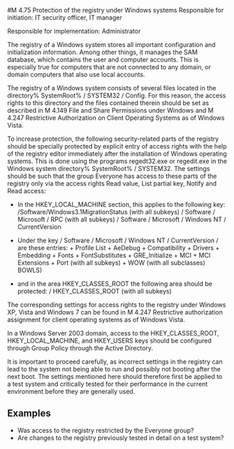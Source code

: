 #M 4.75 Protection of the registry under Windows systems
Responsible for initiation: IT security officer, IT manager

Responsible for implementation: Administrator

The registry of a Windows system stores all important configuration and initialization information. Among other things, it manages the SAM database, which contains the user and computer accounts. This is especially true for computers that are not connected to any domain, or domain computers that also use local accounts.

The registry of a Windows system consists of several files located in the directory% SystemRoot% / SYSTEM32 / Config. For this reason, the access rights to this directory and the files contained therein should be set as described in M 4.149 File and Share Permissions under Windows and M 4.247 Restrictive Authorization on Client Operating Systems as of Windows Vista.

To increase protection, the following security-related parts of the registry should be specially protected by explicit entry of access rights with the help of the registry editor immediately after the installation of Windows operating systems. This is done using the programs regedt32.exe or regedit.exe in the Windows system directory% SystemRoot% / SYSTEM32. The settings should be such that the group Everyone has access to these parts of the registry only via the access rights Read value, List partial key, Notify and Read access:

* In the HKEY_LOCAL_MACHINE section, this applies to the following key: /Software/Windows3.1MigrationStatus (with all subkeys) / Software / Microsoft / RPC (with all subkeys) / Software / Microsoft / Windows NT / CurrentVersion
* Under the key / Software / Microsoft / Windows NT / CurrentVersion / are these entries: + Profile List + AeDebug + Compatibility + Drivers + Embedding + Fonts + FontSubstitutes + GRE_Initialize + MCI + MCI Extensions + Port (with all subkeys) + WOW (with all subclasses) BOWLS)


* and in the area HKEY_CLASSES_ROOT the following area should be protected: / HKEY_CLASSES_ROOT (with all subkeys)


The corresponding settings for access rights to the registry under Windows XP, Vista and Windows 7 can be found in M 4.247 Restrictive authorization assignment for client operating systems as of Windows Vista.

In a Windows Server 2003 domain, access to the HKEY_CLASSES_ROOT, HKEY_LOCAL_MACHINE, and HKEY_USERS keys should be configured through Group Policy through the Active Directory.

It is important to proceed carefully, as incorrect settings in the registry can lead to the system not being able to run and possibly not booting after the next boot. The settings mentioned here should therefore first be applied to a test system and critically tested for their performance in the current environment before they are generally used.



## Examples 
* Was access to the registry restricted by the Everyone group?
* Are changes to the registry previously tested in detail on a test system?




